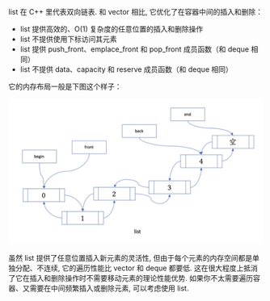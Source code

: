 list 在 C++ 里代表双向链表. 和 vector 相比, 它优化了在容器中间的插入和删除：

- list 提供高效的、O(1) 复杂度的任意位置的插入和删除操作
- list 不提供使用下标访问其元素
- list 提供 push_front、emplace_front 和 pop_front 成员函数（和 deque 相同）
- list 不提供 data、capacity 和 reserve 成员函数（和 deque 相同）

它的内存布局一般是下图这个样子：

![](https://raw.githubusercontent.com/mikaelzero/ImageSource/main/uPic/ysMl1A.jpg)

虽然 list 提供了任意位置插入新元素的灵活性, 但由于每个元素的内存空间都是单独分配、不连续, 它的遍历性能比 vector 和 deque 都要低. 这在很大程度上抵消了它在插入和删除操作时不需要移动元素的理论性能优势. 如果你不太需要遍历容器、又需要在中间频繁插入或删除元素, 可以考虑使用 list.
